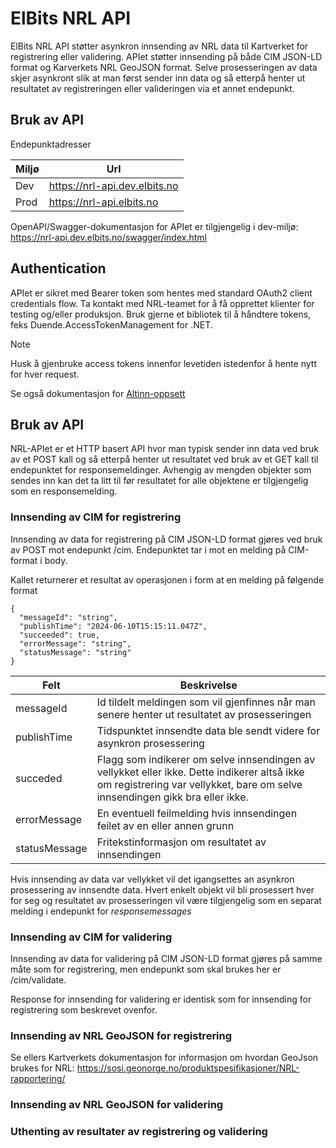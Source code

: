 # ElBits NRL API

ElBits NRL API støtter asynkron innsending av NRL data til Kartverket for registrering eller validering. APIet støtter innsending på både CIM JSON-LD format og Karverkets NRL GeoJSON format. Selve prosesseringen av data skjer asynkront slik at man først sender inn data og så etterpå henter ut resultatet av registreringen eller valideringen via et annet endepunkt.

## Bruk av API

Endepunktadresser

| Miljø          | Url   |
| ------------- | ------------- |
| Dev     | https://nrl-api.dev.elbits.no  |
| Prod     | https://nrl-api.elbits.no  |


OpenAPI/Swagger-dokumentasjon for APIet er tilgjengelig i dev-miljø: https://nrl-api.dev.elbits.no/swagger/index.html

## Authentication

APIet er sikret med Bearer token som hentes med standard OAuth2 client credentials flow. Ta kontakt med NRL-teamet for å få opprettet klienter for testing og/eller produksjon. Bruk gjerne et bibliotek til å håndtere tokens, feks Duende.AccessTokenManagement for .NET.

> [!NOTE]
> Husk å gjenbruke access tokens innenfor levetiden istedenfor å hente nytt for hver request.

Se også dokumentasjon for [Altinn-oppsett](../pages/altinn.md)

## Bruk av API

NRL-APIet er et HTTP basert API hvor man typisk sender inn data ved bruk av et POST kall og så etterpå henter ut resultatet ved bruk av et GET kall til endepunktet for responsemeldinger. Avhengig av mengden objekter som sendes inn kan det ta litt til før resultatet for alle objektene er tilgjengelig som en responsemelding.


### Innsending av CIM for registrering

Innsending av data for registrering på CIM JSON-LD format gjøres ved bruk av POST mot endepunkt /cim. Endepunktet tar i mot en melding på CIM-format i body.

Kallet returnerer et resultat av operasjonen i form at en melding på følgende format

```
{
  "messageId": "string",
  "publishTime": "2024-06-10T15:15:11.047Z",
  "succeeded": true,
  "errorMessage": "string",
  "statusMessage": "string"
}
```

| Felt          | Beskrivelse   |
| ------------- | ------------- |
| messageId     | Id tildelt meldingen som vil gjenfinnes når man senere henter ut resultatet av prosesseringen  |
| publishTime   | Tidspunktet innsendte data ble sendt videre for asynkron prosessering  |
| succeded      | Flagg som indikerer om selve innsendingen av vellykket eller ikke. Dette indikerer altså ikke om registrering var vellykket, bare om selve innsendingen gikk bra eller ikke.  |
| errorMessage  | En eventuell feilmelding hvis innsendingen feilet av en eller annen grunn  |
| statusMessage | Fritekstinformasjon om resultatet av innsendingen  |

Hvis innsending av data var vellykket vil det igangsettes an asynkron prosessering av innsendte data. Hvert enkelt objekt vil bli prosessert hver for seg og resultatet av
prosesseringen vil være tilgjengelig som en separat melding i endepunkt for *responsemessages*


### Innsending av CIM for validering

Innsending av data for validering på CIM JSON-LD format gjøres på samme måte som for registrering, men endepunkt som skal brukes her er /cim/validate.

Response for innsending for validering er identisk som for innsending for registrering som beskrevet ovenfor.



### Innsending av NRL GeoJSON for registrering

Se ellers Kartverkets dokumentasjon for informasjon om hvordan GeoJson brukes for NRL:  https://sosi.geonorge.no/produktspesifikasjoner/NRL-rapportering/

### Innsending av NRL GeoJSON for validering

### Uthenting av resultater av registrering og validering
